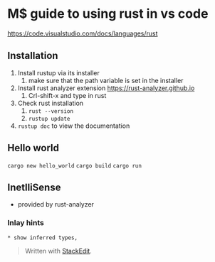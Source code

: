 # M$ guide to using rust in vs code

https://code.visualstudio.com/docs/languages/rust

## Installation
1. Install rustup via its installer
	1. make sure that the path variable is set in the installer
2. Install rust analyzer  extension https://rust-analyzer.github.io
	1. Crl-shift-x and type in rust
3. Check rust installation
	1. `rust --version`
	2. `rustup update`
4. `rustup doc` to view the documentation

## Hello world 
`cargo new hello_world`
`cargo build`
`cargo run`
## InetlliSense
* provided by rust-analyzer
### Inlay hints
	* show inferred types, 


> Written with [StackEdit](https://stackedit.io/).
<!--stackedit_data:
eyJoaXN0b3J5IjpbLTQ1NzcxNTUzNiwtMTA5NzY5NzAyMl19
-->